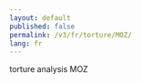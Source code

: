 ```yaml
---
layout: default
published: false
permalink: /v3/fr/torture/MOZ/
lang: fr
---
```


torture analysis MOZ
